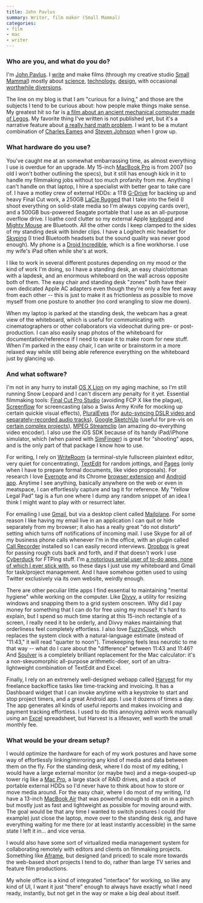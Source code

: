 ```yaml
---
title: John Pavlus
summary: Writer, film maker (Small Mammal)
categories:
- film
- mac
- writer
---
```


### Who are you, and what do you do?

I'm [John Pavlus](https://twitter.com/#!/johnpavlus "John's Twitter account."). I [write](http://johnpavlus.wordpress.com/ "John's weblog.") and make films (through my creative studio [Small Mammal](http://smallmammal.com "John's film studio.")) mostly about [science](http://www.scientificamerican.com/search/?q=pavlus "John's writing on Scientific American."), [technology](http://www.technologyreview.com/search.aspx?s=pavlus "John's writing on Technology Review."), [design](http://www.fastcodesign.com/users/john-pavlus "John's writing on Co.Design."), with occasional [worthwhile diversions](http://blog.smallmammal.com/post/4365475550/new-work-book-trailer-for-food-the-good-girls "John's book trailer video.").

The line on my blog is that I am "curious for a living," and those are the subjects I tend to be curious about: how people make things make sense. My greatest hit so far is [a film about an ancient mechanical computer made of Legos](http://www.youtube.com/watch?v=RLPVCJjTNgk "John's video, 'Lego Antikythera Mechanism.'"). My favorite thing I've written is not published yet, but it's a narrative feature about [a really hard math problem](http://www.claymath.org/millennium/P_vs_NP/ "An article on the P vs NP problems."). I want to be a mutant combination of [Charles Eames](http://www.youtube.com/watch?v=0fKBhvDjuy0 "Charles Eames' video, 'Powers of Ten.'") and [Steven Johnson](http://www.stevenberlinjohnson.com/ "Steve Berlin Johnson's website.") when I grow up.

### What hardware do you use?

You've caught me at an somewhat embarrassing time, as almost everything I use is overdue for an upgrade. My 15-inch [MacBook Pro][macbook-pro] is from 2007 (so old I won't bother outlining the specs), but it still has enough kick in it to handle my filmmaking jobs without too much profanity from me. Anything I can't handle on that laptop, I hire a specialist with better gear to take care of. I have a motley crew of external HDDs: a 1TB [G-Drive][] for backing up and heavy Final Cut work, a 250GB [LaCie Rugged][rugged] that I take into the field (I shoot everything on solid-state media so I'm always copying cards over), and a 500GB bus-powered Seagate portable that I use as an all-purpose overflow drive. I loathe cord clutter so my external Apple [keyboard][] and [Mighty Mouse][mighty-mouse] are Bluetooth. All the other cords I keep clamped to the sides of my standing desk with binder clips. I have a Logitech mic headset for [Skyping][skype] (I tried Bluetooth headsets but the sound quality was never good enough). My phone is a [Droid Incredible][droid-incredible], which is a fine workhorse. I use my wife's iPad often while she's at work.

I like to work in several different postures depending on my mood or the kind of work I'm doing, so I have a standing desk, an easy chair/ottoman with a lapdesk, and an enormous whiteboard on the wall across opposite both of them. The easy chair and standing desk "zones" both have their own dedicated Apple AC adapters even though they're only a few feet away from each other -- this is just to make it as frictionless as possible to move myself from one posture to another (no cord wrangling to slow me down).

When my laptop is parked at the standing desk, the webcam has a great view of the whiteboard, which is useful for communicating with cinematographers or other collaborators via videochat during pre- or post-production. I can also easily snap photos of the whiteboard for documentation/reference if I need to erase it to make room for new stuff. When I'm parked in the easy chair, I can write or brainstorm in a more relaxed way while still being able reference everything on the whiteboard just by glancing up.

### And what software?

I'm not in any hurry to install [OS X Lion][macos] on my aging machine, so I'm still running Snow Leopard and I can't discern any penalty for it yet. Essential filmmaking tools: [Final Cut Pro Studio][final-cut-studio] (avoiding FCP X like the plague), [Screenflow][] for screencasting (also a Swiss Army Knife for mocking up certain quickie visual effects), [PluralEyes][] (for [auto-syncing DSLR video and separately-recorded audio tracks](http://johnpavlus.wordpress.com/2010/02/24/how-to-sync-your-h-264-canon-5d-mark-ii-rushes-before-transcoding-them/ "John's post on auto-syncing video and audio.")), [Google SketchUp][sketchup] (useful for pre-vis on [certain complex projects](http://blog.smallmammal.com/post/2156532687/behind-the-scenes-lego-antikythera-mechanism "John's post on the behind the scenes for his Lego video.")), [MPEG Streamclip][mpeg-streamclip] (an amazing do-everything video encoder). I also use the iOS SDK because of its handy iPad/iPhone simulator, which (when paired with [SimFinger][]) is great for "shooting" apps, and is the only part of that package I know how to use.

For writing, I rely on [WriteRoom][] (a terminal-style fullscreen plaintext editor, very quiet for concentrating), [TextEdit][] for random jottings, and [Pages][] (only when I have to prepare formal documents, like video proposals). For research I love [Evernote][] and its Chrome [browser extension][evernote-web-clipper] and [Android app][evernote-android]. Anytime I see anything, basically anywhere on the web or even in meatspace, I can effortlessly capture and tag it for reference. My "Yellow Legal Pad" tag is a fun one where I dump any random snippet of an idea I think I might want to play with or resurrect later.

For emailing I use [Gmail][], but via a desktop client called [Mailplane][]. For some reason I like having my email live in an application I can quit or hide separately from my browser; it also has a really great "do not disturb" setting which turns off notifications of incoming mail. I use Skype for all of my business phone calls whenever I'm in the office, with an plugin called [Call Recorder][call-recorder] installed so I can easily record interviews. [Dropbox][] is great for passing rough cuts back and forth, and if that doesn't work I use [Cyberduck][] for FTPing stuff. I'm [a notorious serial user of to-do apps, none of which I ever stick with](http://johnpavlus.wordpress.com/2010/06/15/confessions-of-a-recovering-lifehacker/ "John's post on being a lifehacker."), so these days I just use my whiteboard and Gmail for task/project management. And I have somehow gotten used to using Twitter exclusively via its own website, weirdly enough.

There are other peculiar little apps I find essential to maintaining "mental hygiene" while working on the computer. Like [Divvy][], a utility for resizing windows and snapping them to a grid system onscreen. Why did I pay money for something that I can do for free using my mouse? It's hard to explain, but I spend so much time staring at this 15-inch rectangle of a screen, I really need it to be orderly, and Divvy makes maintaining that orderliness feel completely effortless. I also love [FuzzyClock][], which replaces the system clock with a natural-language estimate (instead of "11:43," it will read "quarter to noon"). Timekeeping feels less neurotic to me that way -- what do I care about the "difference" between 11:43 and 11:46? And [Soulver][] is a completely brilliant replacement for the Mac calculator: it's a non-skeuomorphic all-purpose arithmetic-doer, sort of an ultra-lightweight combination of TextEdit and Excel.

Finally, I rely on an extremely well-designed webapp called [Harvest][] for my freelance backoffice tasks like time-tracking and invoicing. It has a Dashboard widget that I can invoke anytime with a keystroke to start and stop project timers, and a great Android app. I use it dozens of times a day. The app generates all kinds of useful reports and makes invoicing and payment tracking effortless. I used to do this annoying admin work manually using an [Excel][] spreadsheet, but Harvest is a lifesaver, well worth the small monthly fee.

### What would be your dream setup?

I would optimize the hardware for each of my work postures and have some way of effortlessly linking/mirroring any kind of media and data between them on the fly. For the standing desk, where I do most of my editing, I would have a large external monitor (or maybe two) and a mega-souped-up tower rig like a [Mac Pro][mac-pro], a large stack of RAID drives, and a stack of portable external HDDs so I'd never have to think about how to store or move media around. For the easy chair, where I do most of my writing, I'd have a 13-inch [MacBook Air][macbook-air] that was powerful enough to edit on in a pinch but mostly just as fast and lightweight as possible for moving around with. The goal would be that any time I wanted to switch postures I could (for example) just close the laptop, move over to the standing desk rig, and have everything waiting for me there (or at least instantly accessible) in the same state I left it in... and vice versa.

I would also have some sort of virtualized media management system for collaborating remotely with editors and clients on filmmaking projects. Something like [Aframe][], but designed (and priced) to scale more towards the web-based short projects I tend to do, rather than large TV series and feature film productions.

My whole office is a kind of integrated "interface" for working, so like any kind of UI, I want it just "there" enough to always have exactly what I need ready, instantly, but not get in the way or make a big deal about itself.

[aframe]: https://aframe.com/ "A collaborative service for people who work with video."
[call-recorder]: https://www.ecamm.com/mac/callrecorder/ "Software for recording Skype conversations."
[cyberduck]: https://cyberduck.io/ "An FTP/SFTP client."
[divvy]: https://mizage.com/divvy/ "Window management and arrangement for Mac OS X."
[droid-incredible]: https://en.wikipedia.org/wiki/Droid_Incredible "An Android-based smartphone."
[dropbox]: https://www.dropbox.com/ "Online syncing and storage."
[evernote-android]: https://play.google.com/store/apps/details?id=com.evernote "An app for the note taking service."
[evernote-web-clipper]: https://evernote.com/webclipper/ "A browser extension for adding content to Evernote."
[evernote]: https://evernote.com/ "Online software for capturing notes."
[excel]: https://products.office.com/en-us/excel "A spreadsheet application."
[final-cut-studio]: https://en.wikipedia.org/wiki/Final_Cut_Studio "A post-production suite of software for Mac OS X."
[fuzzyclock]: http://osx.iusethis.com/app/fuzzyclock "A Mac menubar clock that shows the time in relative terms."
[g-drive]: https://www.g-technology.com/products/g-drive-professional-external-hard-drive "External hard disk storage."
[gmail]: https://mail.google.com/mail/ "Web-based email."
[harvest]: https://www.getharvest.com/ "A time-tracking and invoice web service."
[keyboard]: https://www.apple.com/keyboard/ "The keyboard."
[mac-pro]: https://www.apple.com/mac-pro/ "The Intel-based Mac tower computer."
[macbook-air]: https://www.apple.com/macbook-air/ "A very thin laptop."
[macbook-pro]: https://www.apple.com/macbook-pro/ "A laptop."
[macos]: https://en.wikipedia.org/wiki/MacOS "An operating system for Mac hardware."
[mailplane]: https://mailplaneapp.com/ "A Mac desktop client for Gmail."
[mighty-mouse]: https://en.wikipedia.org/wiki/Apple_Mighty_Mouse "A wireless mouse."
[mpeg-streamclip]: http://www.squared5.com/ "A video converter and editor."
[pages]: https://www.apple.com/pages/ "A Mac word processor and layout tool from Apple."
[pluraleyes]: https://www.redgiant.com/products/pluraleyes/ "Software to synchronise video and audio tracks."
[rugged]: https://www.amazon.com/LaCie-Rugged-Portable-Drive-301558/dp/B0058VIWTM "Well-protected hard drives."
[screenflow]: http://www.telestream.net/screenflow/overview.htm "A screencasting studio for the Mac."
[simfinger]: https://github.com/atebits/SimFinger "Screencasting for iOS."
[sketchup]: https://www.sketchup.com/ "3D modeling software."
[skype]: https://www.skype.com/en/ "Voice and video chat software."
[soulver]: https://www.acqualia.com/soulver/ "A Mac application that's a cross between a spreadsheet and a calculator."
[textedit]: https://support.apple.com/en-us/HT2523 "A text editor included with Mac OS X."
[writeroom]: http://www.hogbaysoftware.com/products/writeroom "Full-screen writing software."
